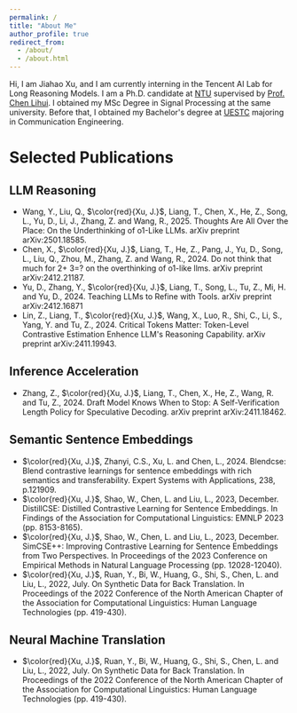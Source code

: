 ```yaml
---
permalink: /
title: "About Me"
author_profile: true
redirect_from: 
  - /about/
  - /about.html
---
```


Hi, I am Jiahao Xu, and I am currently interning in the Tencent AI Lab for Long Reasoning Models. I am a Ph.D. candidate at [NTU](https://www.ntu.edu.sg/) supervised by [Prof. Chen Lihui](https://scholar.google.com/citations?user=XqNeXssAAAAJ&hl=en). I obtained my MSc Degree in Signal Processing at the same university. Before that, I obtained my Bachelor's degree at [UESTC](https://en.uestc.edu.cn/) majoring in Communication Engineering.


Selected Publications
======

LLM Reasoning
------
* Wang, Y., Liu, Q., $\color{red}{Xu, J.}$, Liang, T., Chen, X., He, Z., Song, L., Yu, D., Li, J., Zhang, Z. and Wang, R., 2025. Thoughts Are All Over the Place: On the Underthinking of o1-Like LLMs. arXiv preprint arXiv:2501.18585.  
* Chen, X., $\color{red}{Xu, J.}$, Liang, T., He, Z., Pang, J., Yu, D., Song, L., Liu, Q., Zhou, M., Zhang, Z. and Wang, R., 2024. Do not think that much for 2+ 3=? on the overthinking of o1-like llms. arXiv preprint arXiv:2412.21187.  
* Yu, D., Zhang, Y., $\color{red}{Xu, J.}$, Liang, T., Song, L., Tu, Z., Mi, H. and Yu, D., 2024. Teaching LLMs to Refine with Tools. arXiv preprint arXiv:2412.16871  
* Lin, Z., Liang, T., $\color{red}{Xu, J.}$, Wang, X., Luo, R., Shi, C., Li, S., Yang, Y. and Tu, Z., 2024. Critical Tokens Matter: Token-Level Contrastive Estimation Enhence LLM's Reasoning Capability. arXiv preprint arXiv:2411.19943.  

Inference Acceleration
-----
* Zhang, Z., $\color{red}{Xu, J.}$, Liang, T., Chen, X., He, Z., Wang, R. and Tu, Z., 2024. Draft Model Knows When to Stop: A Self-Verification Length Policy for Speculative Decoding. arXiv preprint arXiv:2411.18462.  


Semantic Sentence Embeddings
-----
* $\color{red}{Xu, J.}$, Zhanyi, C.S., Xu, L. and Chen, L., 2024. Blendcse: Blend contrastive learnings for sentence embeddings with rich semantics and transferability. Expert Systems with Applications, 238, p.121909.  
* $\color{red}{Xu, J.}$, Shao, W., Chen, L. and Liu, L., 2023, December. DistillCSE: Distilled Contrastive Learning for Sentence Embeddings. In Findings of the Association for Computational Linguistics: EMNLP 2023 (pp. 8153-8165).  
* $\color{red}{Xu, J.}$, Shao, W., Chen, L. and Liu, L., 2023, December. SimCSE++: Improving Contrastive Learning for Sentence Embeddings from Two Perspectives. In Proceedings of the 2023 Conference on Empirical Methods in Natural Language Processing (pp. 12028-12040).  
* $\color{red}{Xu, J.}$, Ruan, Y., Bi, W., Huang, G., Shi, S., Chen, L. and Liu, L., 2022, July. On Synthetic Data for Back Translation. In Proceedings of the 2022 Conference of the North American Chapter of the Association for Computational Linguistics: Human Language Technologies (pp. 419-430).  

Neural Machine Translation
------
* $\color{red}{Xu, J.}$, Ruan, Y., Bi, W., Huang, G., Shi, S., Chen, L. and Liu, L., 2022, July. On Synthetic Data for Back Translation. In Proceedings of the 2022 Conference of the North American Chapter of the Association for Computational Linguistics: Human Language Technologies (pp. 419-430).



